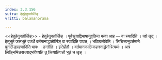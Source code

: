 ```yaml
---
index: 3.3.156
sutra: हेतुहेतुमतोर्लिङ्
vritti: balamanorama

---
```

<<हेतुहेतुमतोर्लिङ्>> - हेतुहेतुमतोर्लिङ् । पूर्वसूत्राद्विभाषानुवृतिन्त मत्वा आह —  वा स्यादिति । पक्षे लृट् । हेतुभूते फलभूते वाऽर्थे वर्तमानाद्धातोर्लिङ् वा स्यादिति यावत् । भविष्यत्येवेति । लिङित्यनुवर्तमाने पुनर्लिङ्ग्रहणादिति भावः । हन्तीति । इतिर्हेतौ । वर्तमानकालिकहननाद्धेतोरित्यर्थः । अत्र लिङ्निमित्तसत्त्वाद्भविष्यति तु क्रियातिपत्तौ भूते च लृङ् । 